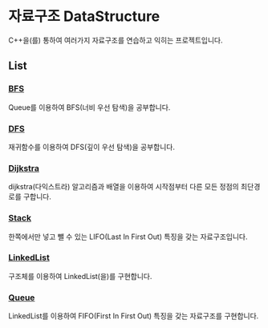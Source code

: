 # 자료구조 DataStructure
C++을(를) 통하여 여러가지 자료구조를 연습하고 익히는 프로젝트입니다.

## List
### [BFS](https://github.com/SkyLightQP/DataStructure/tree/master/BFS.cpp)
Queue를 이용하여 BFS(너비 우선 탐색)을 공부합니다.

### [DFS](https://github.com/SkyLightQP/DataStructure/tree/master/DFS.cpp)
재귀함수를 이용하여 DFS(깊이 우선 탐색)을 공부합니다.

### [Dijkstra](https://github.com/SkyLightQP/DataStructure/tree/master/Dijkstra.cpp)
dijkstra(다익스트라) 알고리즘과 배열을 이용하여 시작점부터 다른 모든 정점의 최단경로를 구합니다.

### [Stack](https://github.com/SkyLightQP/DataStructure/tree/master/Stack.cpp)
한쪽에서만 넣고 뺄 수 있는 LIFO(Last In First Out) 특징을 갖는 자료구조입니다.

### [LinkedList](https://github.com/SkyLightQP/DataStructure/tree/master/LinkedList.cpp)
구조체를 이용하여 LinkedList(을)를 구현합니다.

### [Queue](https://github.com/SkyLightQP/DataStructure/tree/master/Queue.cpp)
LinkedList를 이용하여 FIFO(First In First Out) 특징을 갖는 자료구조를 구현합니다.